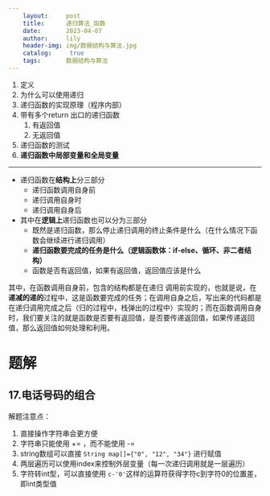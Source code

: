 ```yaml
---
    layout:     post
    title:      递归算法_函数
    date:       2023-04-07
    author:     lily
    header-img: img/数据结构与算法.jpg
    catalog: 	 true
    tags:       数据结构与算法
---
```


1. 定义
2. 为什么可以使用递归
3. 递归函数的实现原理（程序内部）
4. 带有多个return 出口的递归函数
   1. 有返回值
   2. 无返回值
5. 递归函数的测试
6. **递归函数中局部变量和全局变量**

---

- 递归函数在**结构上**分三部分
   - 递归函数调用自身前
   - 递归调用自身时
   - 递归调用自身后
- 其中在**逻辑上**递归函数也可以分为三部分
   - 既然是递归函数，那么停止递归调用的终止条件是什么（在什么情况下函数会继续进行递归调用）
   - **递归函数要完成的任务是什么（逻辑函数体：if-else、循环、非二者结构）**
   - 函数是否有返回值，如果有返回值，返回值应该是什么

其中，在函数调用自身前，包含的结构都是在递归 调用前实现的，也就是说，在**递减的递的**过程中，这是函数要完成的任务；在调用自身之后，写出来的代码都是在递归调用完成之后（归的过程中，栈弹出的过程中）实现的；而在函数调用自身时，我们要关注的就是函数是否要有返回值，是否要传递返回值，如果传递返回值，那么返回值如何处理和利用。


# 题解
## 17.电话号码的组合
解题注意点：
1. 直接操作字符串会更方便
2. 字符串只能使用 += ，而不能使用 -=
3. string数组可以直接 `String map[]={"0", "12", "34"}` 进行赋值
4. 两层遍历可以使用index来控制外层变量（每一次递归调用就是一层遍历）
5. 字符转int型，可以直接使用 `c-'0'`这样的运算符获得字符c到字符0的位置差，即int类型值
